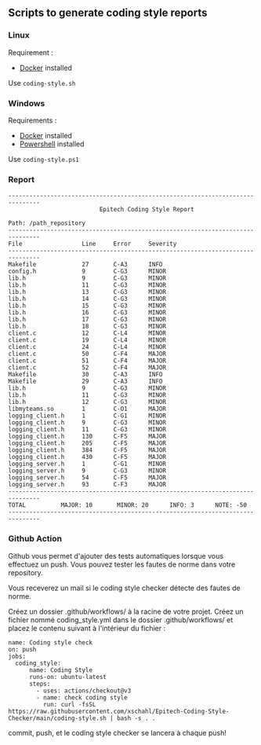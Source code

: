 ## Scripts to generate coding style reports

### Linux

Requirement :
- [Docker](https://docs.docker.com/engine/install/) installed

Use `coding-style.sh`

### Windows

Requirements :
- [Docker](https://docs.docker.com/engine/install/) installed
- [Powershell](https://docs.microsoft.com/en-us/powershell/scripting/install/installing-powershell-on-windows) installed

Use `coding-style.ps1`

### Report

```
-------------------------------------------------------------------------------
                          Epitech Coding Style Report

Path: /path_repository
-------------------------------------------------------------------------------
File                 Line     Error     Severity
-------------------------------------------------------------------------------
Makefile             27       C-A3      INFO
config.h             9        C-G3      MINOR
lib.h                9        C-G3      MINOR
lib.h                11       C-G3      MINOR
lib.h                13       C-G3      MINOR
lib.h                14       C-G3      MINOR
lib.h                15       C-G3      MINOR
lib.h                16       C-G3      MINOR
lib.h                17       C-G3      MINOR
lib.h                18       C-G3      MINOR
client.c             12       C-L4      MINOR
client.c             19       C-L4      MINOR
client.c             24       C-L4      MINOR
client.c             50       C-F4      MAJOR
client.c             51       C-F4      MAJOR
client.c             52       C-F4      MAJOR
Makefile             30       C-A3      INFO
Makefile             29       C-A3      INFO
lib.h                9        C-G3      MINOR
lib.h                11       C-G3      MINOR
lib.h                12       C-G3      MINOR
libmyteams.so        1        C-O1      MAJOR
logging_client.h     1        C-G1      MINOR
logging_client.h     9        C-G3      MINOR
logging_client.h     11       C-G3      MINOR
logging_client.h     130      C-F5      MAJOR
logging_client.h     205      C-F5      MAJOR
logging_client.h     384      C-F5      MAJOR
logging_client.h     430      C-F5      MAJOR
logging_server.h     1        C-G1      MINOR
logging_server.h     9        C-G3      MINOR
logging_server.h     54       C-F5      MAJOR
logging_server.h     93       C-F3      MAJOR
-------------------------------------------------------------------------------
TOTAL          MAJOR: 10       MINOR: 20      INFO: 3      NOTE: -50
-------------------------------------------------------------------------------
```

### Github Action

Github vous permet d'ajouter des tests automatiques lorsque vous effectuez un push. Vous pouvez tester les fautes de norme dans votre repository.

Vous receverez un mail si le coding style checker détecte des fautes de norme.

Créez un dossier .github/workflows/ à la racine de votre projet.
Créez un fichier nommé coding_style.yml dans le dossier .github/workflows/ et placez le contenu suivant à l'intérieur du fichier :
```
name: Coding style check
on: push
jobs:
  coding_style:
      name: Coding Style
      runs-on: ubuntu-latest
      steps:
        - uses: actions/checkout@v3
        - name: check coding style
          run: curl -fsSL https://raw.githubusercontent.com/xschahl/Epitech-Coding-Style-Checker/main/coding-style.sh | bash -s . .
```
commit, push, et le coding style checker se lancera à chaque push!

